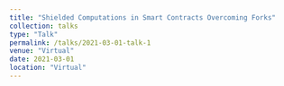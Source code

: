 ```yaml
---
title: "Shielded Computations in Smart Contracts Overcoming Forks"
collection: talks
type: "Talk"
permalink: /talks/2021-03-01-talk-1
venue: "Virtual"
date: 2021-03-01
location: "Virtual"
---
```


